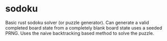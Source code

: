 # sodoku

Basic rust sodoku solver (or puzzle generator). Can generate a valid completed board state from a completely blank board state uses a seeded PRNG. Uses the naive backtracking based method to solve the puzzle.
